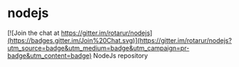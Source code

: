 # nodejs

[![Join the chat at https://gitter.im/rotarur/nodejs](https://badges.gitter.im/Join%20Chat.svg)](https://gitter.im/rotarur/nodejs?utm_source=badge&utm_medium=badge&utm_campaign=pr-badge&utm_content=badge)
NodeJs repository
